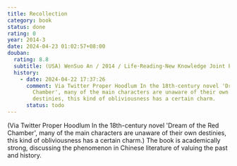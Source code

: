 ```yaml
---
title: Recollection
category: book
status: done
rating: 0
year: 2014-3
date: 2024-04-23 01:02:57+08:00
douban:
  rating: 8.8
  subtitle: (USA) WenSuo An / 2014 / Life·Reading·New Knowledge Joint Publishing
  history:
    - date: 2024-04-22 17:37:26
      comment: Via Twitter Proper Hoodlum In the 18th-century novel 'Dream of the Red
        Chamber', many of the main characters are unaware of their own
        destinies, this kind of obliviousness has a certain charm.
      status: todo
---
```


(Via Twitter Proper Hoodlum In the 18th-century novel 'Dream of the Red Chamber', many of the main characters are unaware of their own destinies, this kind of obliviousness has a certain charm.) The book is academically strong, discussing the phenomenon in Chinese literature of valuing the past and history.

